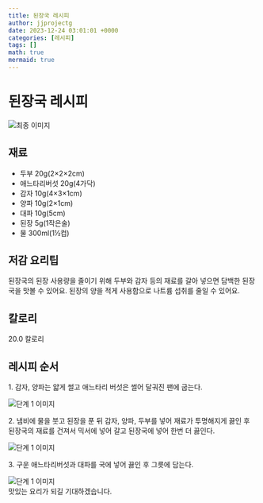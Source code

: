 ```yaml
---
title: 된장국 레시피
author: jjprojectg
date: 2023-12-24 03:01:01 +0000
categories: [레시피]
tags: []
math: true
mermaid: true
---
```

<meta name="og:type" content="website"/>
<meta charset="UTF-8"/>
<div class="header">
  <h1>된장국 레시피</h1>
</div>

<div class="container my-4">
  <div class="row">
    <div class="col-12 col-md-6">
      <div class="recipe-image">
        <img src="http://www.foodsafetykorea.go.kr/uploadimg/cook/10_00037_2.png" class="step-image" alt="최종 이미지"/>
      </div>
    </div>
    <div class="col-12 col-md-6">
      <div class="ingredients">
        <h2>재료</h2>
        <ul class="card">
          <li> 두부 20g(2×2×2cm) </li>
          <li>  애느타리버섯 20g(4가닥) </li>
          <li>  감자 10g(4×3×1cm) </li>
          <li>  양파 10g(2×1cm) </li>
          <li>  대파 10g(5cm) </li>
          <li>  된장 5g(1작은술) </li>
          <li>  물 300ml(1½컵) </li>
</ul>
      </div>
    </div>
    <div class="col-12 col-md-6">
      <div class="ingredients">
        <h2>저감 요리팁</h2>
        <div class="card"> 
          <p>
            된장국의 된장 사용량을 줄이기 위해 두부와 감자 등의 재료를 갈아 넣으면 담백한 된장국을 맛볼 수 있어요.
된장의 양을 적게 사용함으로 나트륨 섭취를 줄일 수 있어요.
          </p>
        </div>
      </div>
      <div class="ingredients">
        <h2>칼로리</h2>
        <div class="card"> 
          <p>
            20.0 칼로리
          </p>
        </div>
      </div>
    </div>
  </div>

  <h2 class="my-4">레시피 순서</h2>
  <div class="card recipe-card">
    <div class="card-body recipe-step">
      <p class="card-text step-description">1. 감자, 양파는 얇게 썰고 애느타리 버섯은 썰어 달궈진 팬에 굽는다.</p>
      <img src="http://www.foodsafetykorea.go.kr/uploadimg/cook/20_00037_2.png" alt="단계 1 이미지" class="step-image"/>
    </div>
  </div>
  <div class="card recipe-card">
    <div class="card-body recipe-step">
      <p class="card-text step-description">2. 냄비에 물을 붓고 된장을 푼 뒤 감자, 양파, 두부를 넣어 재료가 투명해지게 끓인 후 된장국의 재료를 건져서 믹서에 넣어 갈고 된장국에 넣어 한번 더 끓인다.</p>
      <img src="http://www.foodsafetykorea.go.kr/uploadimg/cook/20_00037_4.png" alt="단계 1 이미지" class="step-image"/>
    </div>
  </div>
  <div class="card recipe-card">
    <div class="card-body recipe-step">
      <p class="card-text step-description">3. 구운 애느타리버섯과 대파를 국에 넣어 끓인 후 그릇에 담는다.</p>
      <img src="http://www.foodsafetykorea.go.kr/uploadimg/cook/20_00037_6.png" alt="단계 1 이미지" class="step-image"/>
    </div>
  </div>

</div>
맛있는 요리가 되길 기대하겠습니다.
